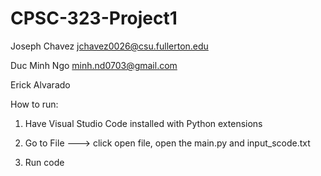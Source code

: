 # CPSC-323-Project1

Joseph Chavez jchavez0026@csu.fullerton.edu

Duc Minh Ngo minh.nd0703@gmail.com

Erick Alvarado 

How to run:

1. Have Visual Studio Code installed with Python extensions

2. Go to File ---> click open file, open the main.py and input_scode.txt

3. Run code
